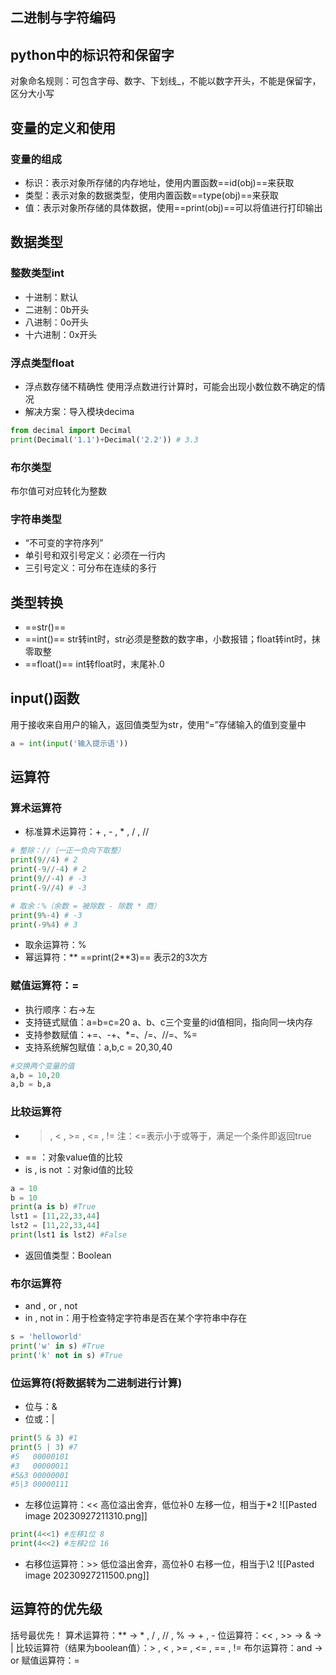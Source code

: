 ## 二进制与字符编码
## python中的标识符和保留字
对象命名规则：可包含字母、数字、下划线_，不能以数字开头，不能是保留字，区分大小写
## 变量的定义和使用
### 变量的组成
- 标识：表示对象所存储的内存地址，使用内置函数==id(obj)==来获取
- 类型：表示对象的数据类型，使用内置函数==type(obj)==来获取
- 值：表示对象所存储的具体数据，使用==print(obj)==可以将值进行打印输出
## 数据类型
### 整数类型int
- 十进制：默认
- 二进制：0b开头
- 八进制：0o开头
- 十六进制：0x开头
### 浮点类型float
- 浮点数存储不精确性
使用浮点数进行计算时，可能会出现小数位数不确定的情况
- 解决方案：导入模块decima
```python
from decimal import Decimal
print(Decimal('1.1')+Decimal('2.2')) # 3.3
```

### 布尔类型
布尔值可对应转化为整数
### 字符串类型
- “不可变的字符序列”
- 单引号和双引号定义：必须在一行内
- 三引号定义：可分布在连续的多行
## 类型转换
- ==str()==
- ==int()==
str转int时，str必须是整数的数字串，小数报错；float转int时，抹零取整
- ==float()==
int转float时，末尾补.0
## input()函数
用于接收来自用户的输入，返回值类型为str，使用“=”存储输入的值到变量中
```python
a = int(input('输入提示语'))
```
## 运算符
### 算术运算符
- 标准算术运算符：+ , - , * , / , //
```python
# 整除：//（一正一负向下取整）
print(9//4) # 2
print(-9//-4) # 2
print(9//-4) # -3
print(-9//4) # -3

# 取余：%（余数 = 被除数 - 除数 * 商）
print(9%-4) # -3
print(-9%4) # 3
```
- 取余运算符：%
- 幂运算符：**
==print(2**3)== 表示2的3次方
### 赋值运算符：=
- 执行顺序：右→左
- 支持链式赋值：a=b=c=20
a、b、c三个变量的id值相同，指向同一块内存
- 支持参数赋值：+=、-+、*=、/=、//=、%=
- 支持系统解包赋值：a,b,c = 20,30,40
```python
#交换两个变量的值
a,b = 10,20
a,b = b,a
```
### 比较运算符
- > , < , >= , <= , !=
注：<=表示小于或等于，满足一个条件即返回true
- == ：对象value值的比较
- is , is not ：对象id值的比较
```python
a = 10
b = 10
print(a is b) #True
lst1 = [11,22,33,44]
lst2 = [11,22,33,44]
print(lst1 is lst2) #False
```
- 返回值类型：Boolean

### 布尔运算符
- and , or , not 
- in , not in：用于检查特定字符串是否在某个字符串中存在
```python
s = 'helloworld'
print('w' in s) #True
print('k' not in s) #True
```

### 位运算符(将数据转为二进制进行计算)
- 位与：&
- 位或：|
```python
print(5 & 3) #1
print(5 | 3) #7
#5   00000101
#3   00000011
#5&3 00000001
#5|3 00000111
```
- 左移位运算符：<<
高位溢出舍弃，低位补0
左移一位，相当于\*2
![[Pasted image 20230927211310.png]]
```python
print(4<<1) #左移1位 8
print(4<<2) #左移2位 16
```
- 右移位运算符：>>
低位溢出舍弃，高位补0
右移一位，相当于\\2
![[Pasted image 20230927211500.png]]
## 运算符的优先级
括号最优先！
算术运算符：**        →        * , / , // , %        →        + , -
位运算符：<< , >>        →        &        →        |
比较运算符（结果为boolean值）：> , < , >= , <= , == , !=
布尔运算符：and        →        or
赋值运算符：=